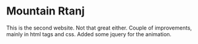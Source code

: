 # Mountain Rtanj
This is the second website. Not that great either.
Couple of improvements, mainly in html tags and css. Added some jquery for the animation.
